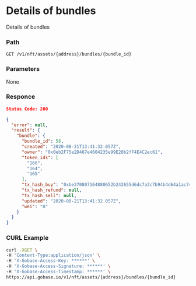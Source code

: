 # Details of bundles

Details of bundles

### Path
```
GET /v1/nft/assets/{address}/bundles/{bundle_id}
```

### Parameters

None

### Responce
```json
Status Code: 200

{
  "error": null,
  "result": {
    "bundle": {
      "bundle_id": 58,
      "created": "2020-08-21T13:41:32.057Z",
      "owner": "0x0eb2F75e2D467e4604235e99E28b2fF4E4C2ec61",
      "token_ids": [
        "166",
        "164",
        "165"
      ],
      "tx_hash_buy": "0xbe370807164880652b242655d6dc7a3c7b94b4d64a1ac7497b71984dfbd38e06",
      "tx_hash_refund": null,
      "tx_hash_sell": null,
      "updated": "2020-08-21T13:41:32.057Z",
      "wei": "0"
    }
  }
}
```

### CURL Example
```bash
curl -XGET \
-H 'Content-Type:application/json' \
-H 'X-Gobase-Access-Key: ******' \
-H 'X-Gobase-Access-Signature: ******' \
-H 'X-Gobase-Access-Timestamp: ******' \
https://api.gobase.io/v1/nft/assets/{address}/bundles/{bundle_id}
```
